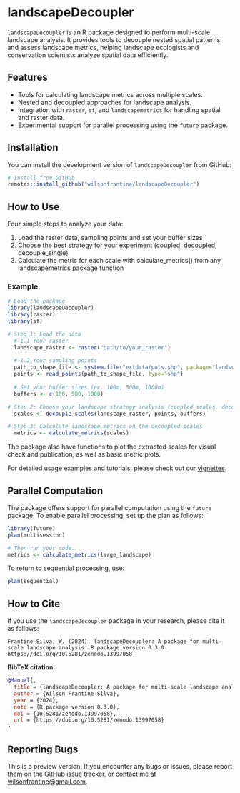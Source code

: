 # landscapeDecoupler

`landscapeDecoupler` is an R package designed to perform multi-scale landscape analysis. It provides tools to decouple nested spatial patterns and assess landscape metrics, helping landscape ecologists and conservation scientists analyze spatial data efficiently.

## Features

- Tools for calculating landscape metrics across multiple scales.
- Nested and decoupled approaches for landscape analysis.
- Integration with `raster`, `sf`, and `landscapemetrics` for handling spatial and raster data.
- Experimental support for parallel processing using the `future` package.

## Installation

You can install the development version of `landscapeDecoupler` from GitHub:

```r
# Install from GitHub
remotes::install_github("wilsonfrantine/landscapeDecoupler")
```

## How to Use

Four simple steps to analyze your data:
1. Load the raster data, sampling points and set your buffer sizes
2. Choose the best strategy for your experiment (coupled, decoupled, decouple_single)
3. Calculate the metric for each scale with calculate_metrics() from any landscapemetrics package function

### Example

```r
# Load the package
library(landscapeDecoupler)
library(raster)
library(sf)

# Step 1: Load the data
  # 1.1 Your raster
  landscape_raster <- raster("path/to/your_raster")
  
  # 1.2 Your sampling points
  path_to_shape_file <- system.file("extdata/pnts.shp", package="landscapeDecoupler")
  points <- read_points(path_to_shape_file, type="shp")
  
  # Set your buffer sizes (ex. 100m, 500m, 1000m)
  buffers <- c(100, 500, 1000)

# Step 2: Choose your landscape strategy analysis (coupled_scales, decouple_scales, decouple_single_scale) 
  scales <- decouple_scales(landscape_raster, points, buffers)

# Step 3: Calculate landscape metrics on the decoupled scales
  metrics <- calculate_metrics(scales)

```

The package also have functions to plot the extracted scales for visual check and publication, as well as basic metric plots.

For detailed usage examples and tutorials, please check out our [vignettes](https://wilsonfrantine.github.io/landscapeDecoupler/).

## Parallel Computation

The package offers support for parallel computation using the `future` package. To enable parallel processing, set up the plan as follows:

```r
library(future)
plan(multisession)

# Then run your code...
metrics <- calculate_metrics(large_landscape)
```

To return to sequential processing, use:

```r
plan(sequential)
```

## How to Cite

If you use the `landscapeDecoupler` package in your research, please cite it as follows:

```
Frantine-Silva, W. (2024). landscapeDecoupler: A package for multi-scale landscape analysis. R package version 0.3.0. https://doi.org/10.5281/zenodo.13997058
```

**BibTeX citation:**
```bibtex
@Manual{,
  title = {landscapeDecoupler: A package for multi-scale landscape analysis},
  author = {Wilson Frantine-Silva},
  year = {2024},
  note = {R package version 0.3.0},
  doi = {10.5281/zenodo.13997058},
  url = {https://doi.org/10.5281/zenodo.13997058}
}
```

## Reporting Bugs

This is a preview version. If you encounter any bugs or issues, please report them on the [GitHub issue tracker](https://github.com/wilsonfrantine/landscapeDecoupler/issues), or contact me at wilsonfrantine@gmail.com.
